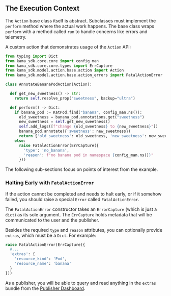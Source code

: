 ## The Execution Context

The `Action` base class itself is abstract. Subclasses must implement the `perform` method where the actual work happens.
The base class wraps `perform` with a method called `run` to handle concerns like errors and telemetry.

A custom action that demonstrates usage of the `Action` API:

```python
from typing import Dict
from kama_sdk.core.core import config_man
from kama_sdk.core.core.types import ErrCapture
from kama_sdk.model.action.base.action import Action
from kama_sdk.model.action.base.action_errors import FatalActionError

class AnnotateBananaPodAction(Action):

  def get_new_sweetness() -> str:
  	return self.resolve_prop("sweetness", backup="ultra")

  def perform() -> Dict:
  	if banana_pod := KatPod.find("banana", config_man.ns()):
      old_sweetness = banana_pod.annotations.get("sweetness")
      new_sweetness = self.get_new_sweetness()
      self.add_logs([f"change {old_sweetness} to {new_sweetness}"])
      banana_pod.annotate({'sweetness': new_sweetness})
      return {'old_sweetness': old_sweetness, 'new_sweetness': new_sweetness}
    else:
      raise FatalActionError(ErrCapture({
        'type': 'no_banana',
        'reason': f"no banana pod in namespace {config_man.ns()}"
  	  }))

```

The following sub-sections focus on points of interest from the example.



### Halting Early with `FatalActionError`

If the action cannot be completed and needs to halt early, or if it somehow failed,
 you should raise a special `Error` called `FatalActionError`. 

The  `FatalActionError` constructor
takes an `ErrorCapture` (which is just a `dict`) as its sole argument. The `ErrCapture`
holds metadata that will be communicated to the user and the publisher. 

Besides the required `type` and `reason` attributes, you can optionally 
provide `extras`, which must be a `Dict`. For example:


```python
raise FatalActionError(ErrCapture({
  #...
  'extras': { 
    'resource_kind': 'Pod', 
    'resource_name': 'banana' 
  }
}))

```

As a publisher, you will be able to query and read anything in the `extras` bundle
from the [Publisher Dashboard](https://publish.nmachine.io).

